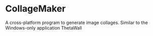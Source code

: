 CollageMaker
============

A cross-platform program to generate image collages. Similar to the Windows-only application ThetaWall
